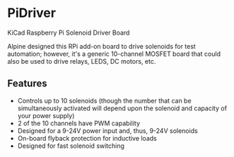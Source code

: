# PiDriver
KiCad Raspberry Pi Solenoid Driver Board

Alpine designed this RPi add-on board to drive solenoids for test automation; however, it's a generic 10-channel MOSFET board that could also be used to drive relays, LEDS, DC motors, etc.

## Features

* Controls up to 10 solenoids (though the number that can be simultaneously activated will depend upon the solenoid and capacity of your power supply)
* 2 of the 10 channels have PWM capability
* Designed for a 9-24V power input and, thus, 9-24V solenoids
* On-board flyback protection for inductive loads
* Designed for fast solenoid switching
